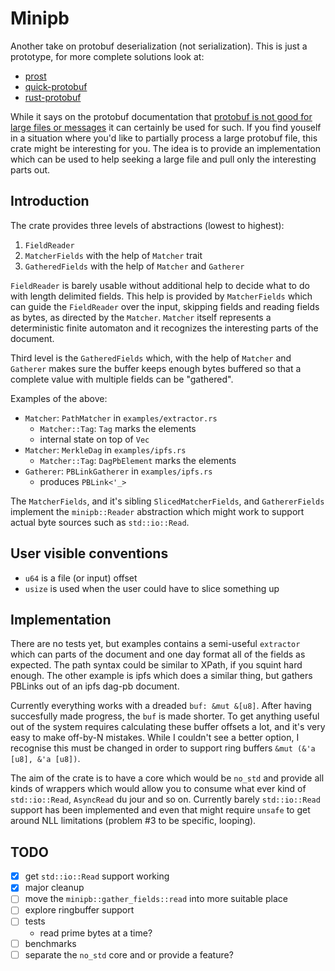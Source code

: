 # Minipb

Another take on protobuf deserialization (not serialization). This is just a
prototype, for more complete solutions look at:

* [prost](https://crates.io/crates/prost)
* [quick-protobuf](https://crates.io/crates/quick-protobuf)
* [rust-protobuf](https://crates.io/crates/protobuf)

While it says on the protobuf documentation that [protobuf is not good for
large files or messages] it can certainly be used for such. If you find youself
in a situation where you'd like to partially process a large protobuf file,
this crate might be interesting for you. The idea is to provide an
implementation which can be used to help seeking a large file and pull only the
interesting parts out.

## Introduction

The crate provides three levels of abstractions (lowest to highest):

 1. `FieldReader`
 2. `MatcherFields` with the help of `Matcher` trait
 3. `GatheredFields` with the help of `Matcher` and `Gatherer`

`FieldReader` is barely usable without additional help to decide what to do
with length delimited fields. This help is provided by `MatcherFields` which
can guide the `FieldReader` over the input, skipping fields and reading fields
as bytes, as directed by the `Matcher`. `Matcher` itself represents a
deterministic finite automaton and it recognizes the interesting parts of the
document.

Third level is the `GatheredFields` which, with the help of `Matcher` and
`Gatherer` makes sure the buffer keeps enough bytes buffered so that a complete
value with multiple fields can be "gathered".

Examples of the above:

 * `Matcher`: `PathMatcher` in `examples/extractor.rs`
   * `Matcher::Tag`: `Tag` marks the elements
   * internal state on top of `Vec`
 * `Matcher`: `MerkleDag` in `examples/ipfs.rs`
   * `Matcher::Tag`: `DagPbElement` marks the elements
 * `Gatherer`: `PBLinkGatherer` in `examples/ipfs.rs`
   * produces `PBLink<'_>`

The `MatcherFields`, and it's sibling `SlicedMatcherFields`, and
`GathererFields` implement the `minipb::Reader` abstraction which might work to
support actual byte sources such as `std::io::Read`.

## User visible conventions

 * `u64` is a file (or input) offset
 * `usize` is used when the user could have to slice something up

## Implementation

There are no tests yet, but examples contains a semi-useful `extractor` which
can parts of the document and one day format all of the fields as expected. The
path syntax could be similar to XPath, if you squint hard enough. The other
example is ipfs which does a similar thing, but gathers PBLinks out of an ipfs
dag-pb document.

Currently everything works with a dreaded `buf: &mut &[u8]`. After having
succesfully made progress, the `buf` is made shorter. To get anything useful
out of the system requires calculating these buffer offsets a lot, and it's
very easy to make off-by-N mistakes. While I couldn't see a better option, I
recognise this must be changed in order to support ring buffers `&mut (&'a
[u8], &'a [u8])`.

The aim of the crate is to have a core which would be `no_std` and provide all
kinds of wrappers which would allow you to consume what ever kind of
`std::io::Read`, `AsyncRead` du jour and so on. Currently barely
`std::io::Read` support has been implemented and even that might require
`unsafe` to get around NLL limitations (problem #3 to be specific, looping).

## TODO

* [x] get `std::io::Read` support working
* [x] major cleanup
* [ ] move the `minipb::gather_fields::read` into more suitable place
* [ ] explore ringbuffer support
* [ ] tests
  * read prime bytes at a time?
* [ ] benchmarks
* [ ] separate the `no_std` core and or provide a feature?

[protobuf is not good for large files or messages]: https://developers.google.com/protocol-buffers/docs/techniques#large-data
